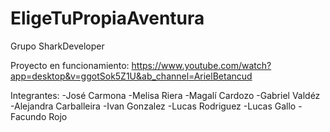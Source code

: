 # EligeTuPropiaAventura
Grupo SharkDeveloper

Proyecto en funcionamiento:
https://www.youtube.com/watch?app=desktop&v=ggotSok5Z1U&ab_channel=ArielBetancud


Integrantes:
-José Carmona
-Melisa Riera
-Magalí Cardozo
-Gabriel Valdéz
-Alejandra Carballeira
-Ivan Gonzalez
-Lucas Rodriguez
-Lucas Gallo
-Facundo Rojo



